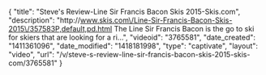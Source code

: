 {
    "title": "Steve's Review-Line Sir Francis Bacon Skis 2015-Skis.com",
    "description": "http:\/\/www.skis.com\/Line-Sir-Francis-Bacon-Skis-2015\/357583P,default,pd.html The Line Sir Francis Bacon is the go to ski for skiers that are looking for a ri...",
    "videoid": "3765581",
    "date_created": "1411361096",
    "date_modified": "1418181998",
    "type": "captivate",
    "layout": "video",
    "url": "\/v\/steve-s-review-line-sir-francis-bacon-skis-2015-skis-com\/3765581"
}